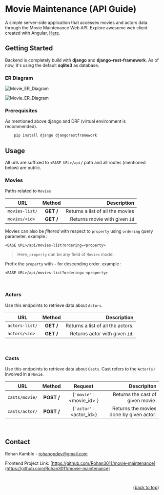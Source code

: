 <div id='main'>

# Movie Maintenance (API Guide) 
A simple server-side application that accesses movies and actors data through the Movie Maintenance Web API.
Explore awesome web client created with Angular, [Here](https://github.com/Rohan3011/movie-maintenance).

</div>


## Getting Started
Backend is completely build with **django** and **django-rest-framework**. As of now,
it's using the default **sqlite3** as database.

### ER Diagram
![Movie_ER_Diagram](https://user-images.githubusercontent.com/76813454/164768169-160b6942-cc90-405d-9562-dfd199c04276.png)

![Movie_ER_Diagram](https://user-images.githubusercontent.com/76813454/164771876-62f505aa-2fd6-4cd2-805e-f1c13e95d939.png)


### Prerequisites
As mentioned above django and DRF (virtual environment is recommended).

```sh
    pip install django djangorestframework
```

## Usage
All urls are suffixed to `<BASE URL>/api/` path and 
all routes (mentioned below) are public.

### Movies
 Paths related to `Movies`

| URL        |  Method  | Description  |
| ------------- |:-------------:| -----:       |
|`movies-list/` | **GET /**     |    Returns a list  of all the movies     |
| `movies/<id>` | **GET /**     |   Returns movie with given `id`     |

 Movies can also be *filtered* with respect to `property` using `ordering` query parameter.
example : 

```
<BASE URL>/api/movies-list?ordering=<property>
```


> Here, `property` can be any field of `Movies` model.

Prefix the `property` with `-` for descending order.
example : 
```
<BASE URL>/api/movies-list?ordering=-<property>
```

<br>

### Actors

Use this endpoints to retrieve data about `Actors`.

| URL        |  Method  | Description  |
| ------------- |:-------------:| -----:       |
| `actors-list/`|**GET /**      |      Returns a list  of all the actors.       |
| `actors/<id>` | **GET /**     |    Returns actor with given `id`.         |


<br>

### Casts

Use this endpoints to retrieve data about `Casts`.
Cast refers to the `Actor(s)` involved in a `Movie`.



| URL        |  Method      | Request  | Descripiton|
| ----------       |:--------:    |:-----:   | -------:   |
| `casts/movie/`   |**POST /**   |  {`'movie'` : <movie_id>  }        | Returns the cast of given movie.   |
| `casts/actor/`   | **POST /**        | {`'actor'` : <actor_id>}         | Returns the movies done by given actor. |

<br>


## Contact
Rohan Kamble - rohanopdev@gmail.com

Frontend Project Link: [https://github.com/Rohan3011/movie-maintenance](https://github.com/Rohan3011/movie-maintenance)

<br>

<p align="right">(<a href="#main">back to top</a>)</p>
